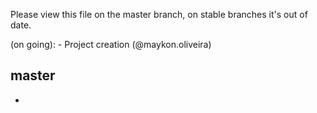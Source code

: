 Please view this file on the master branch, on stable branches it's out of date.

(on going):
    - Project creation (@maykon.oliveira)
    
## master

* 
